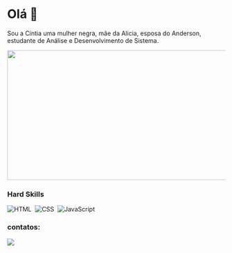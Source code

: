 <h1> Olá 👋 </h1>

Sou a Cíntia uma mulher negra, mãe da Alicia, esposa do Anderson, estudante de Análise e Desenvolvimento de Sistema.


<img width= 700px height= 300  src= "https://horizontes.sbc.org.br/wp-content/uploads/2020/07/1.png"/>

<h3> Hard Skills</h3>

![HTML](https://img.shields.io/badge/-HTML-05122A?style=flat&logo=HTML5)&nbsp;
![CSS](https://img.shields.io/badge/-CSS-05122A?style=flat&logo=CSS3&logoColor=1572B6)&nbsp;
![JavaScript](https://img.shields.io/badge/-JavaScript-05122A?style=flat&logo=javascript)&nbsp;

<h3> contatos:</h3>

<a href="https://www.linkedin.com/in/cintia-de-oliveira-dev/" rel="nofollow">  
  
<a href="mailto:cintia.silvadeooliveira@gmail.com">
  <img src="https://img.shields.io/badge/cintia.silvadeooliveira@gmail.com-6633cc?style=flat-square&amp;logo=Gmail&amp;logoColor=white&amp;" style="max-width:100%;">
</a>


